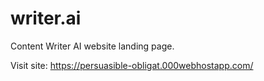 # writer.ai
 Content Writer AI website landing page.

Visit site: https://persuasible-obligat.000webhostapp.com/
